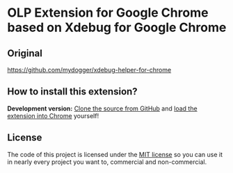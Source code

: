 OLP Extension for Google Chrome
based on
Xdebug for Google Chrome
===============================

Original
--------
https://github.com/mydogger/xdebug-helper-for-chrome

How to install this extension?
------------------------------
**Development version:** [Clone the source from GitHub](https://github.com/hegeda14/olp-extension-for-chrome.git)
and [load the extension into Chrome](http://developer.chrome.com/extensions/getstarted.html#unpacked)
yourself!

License
-------
The code of this project is licensed under the [MIT license](https://raw.github.com/mac-cain13/xdebug-helper-for-chrome/master/source/License)
so you can use it in nearly every project you want to, commercial and non-commercial.